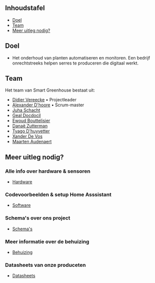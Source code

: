 ## Inhoudstafel
- [Doel](#Doel)
- [Team](#Team)
- [Meer uitleg nodig?](#Meer-uitleg-nodig?)

## Doel
- Het onderhoud van planten automatiseren en monitoren. Een bedrijf onrechtstreeks helpen serres te produceren die digitaal werkt.

## Team
Het team van Smart Greenhouse bestaat uit:
- [Didier Vereecke](https://github.com/MrI2C) • Projectleader
- [Alexander D'hoore](https://github.com/AlexanderDhoore) • Scrum-master
- [Juha Schacht](https://github.com/Jschacht06)
- [Geal Docdocil](https://github.com/Gdoc141)
- [Ewoud Bouttelisier](https://github.com/EwoudBoutje)
- [Danaë Zutterman](https://github.com/Danaezutterman)
- [Tyago D'huyvetter](https://github.com/TyagoD)
- [Xander De Vos](https://github.com/xanderdv)
- [Maarten Audenaert](https://github.com/MaartenAudenaert)

## Meer uitleg nodig?

### Alle info over hardware & sensoren
- [Hardware](/Hardware)
### Codevoorbeelden & setup Home Asssistant
- [Software](/Software)
### Schema's over ons project
- [Schema's](/Schema's)
### Meer informatie over de behuizing
- [Behuizing](/Behuizing)
### Datasheets van onze produceten
- [Datasheets](/Datasheets)



